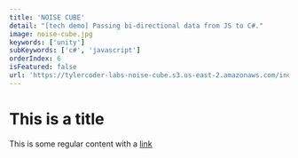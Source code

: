 ```yaml
---
title: 'NOISE CUBE'
detail: "[tech demo] Passing bi-directional data from JS to C#."
image: noise-cube.jpg
keywords: ['unity']
subKeywords: ['c#', 'javascript']
orderIndex: 6
isFeatured: false
url: 'https://tylercoder-labs-noise-cube.s3.us-east-2.amazonaws.com/index.html'
---
```


# This is a title

This is some regular content with a [link](https://google.com)